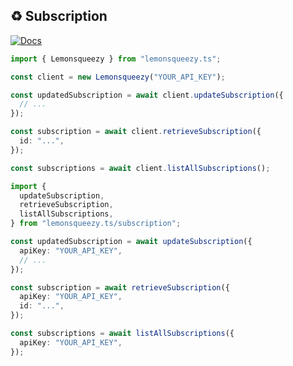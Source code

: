 ## ♻️ Subscription

[![Docs](https://img.shields.io/badge/-Docs-blue.svg?style=for-the-badge)](https://docs.lemonsqueezy.com/api/subscriptions)

```typescript
import { Lemonsqueezy } from "lemonsqueezy.ts";

const client = new Lemonsqueezy("YOUR_API_KEY");

const updatedSubscription = await client.updateSubscription({
  // ...
});

const subscription = await client.retrieveSubscription({
  id: "...",
});

const subscriptions = await client.listAllSubscriptions();
```

```typescript
import {
  updateSubscription,
  retrieveSubscription,
  listAllSubscriptions,
} from "lemonsqueezy.ts/subscription";

const updatedSubscription = await updateSubscription({
  apiKey: "YOUR_API_KEY",
  // ...
});

const subscription = await retrieveSubscription({
  apiKey: "YOUR_API_KEY",
  id: "...",
});

const subscriptions = await listAllSubscriptions({
  apiKey: "YOUR_API_KEY",
});
```
